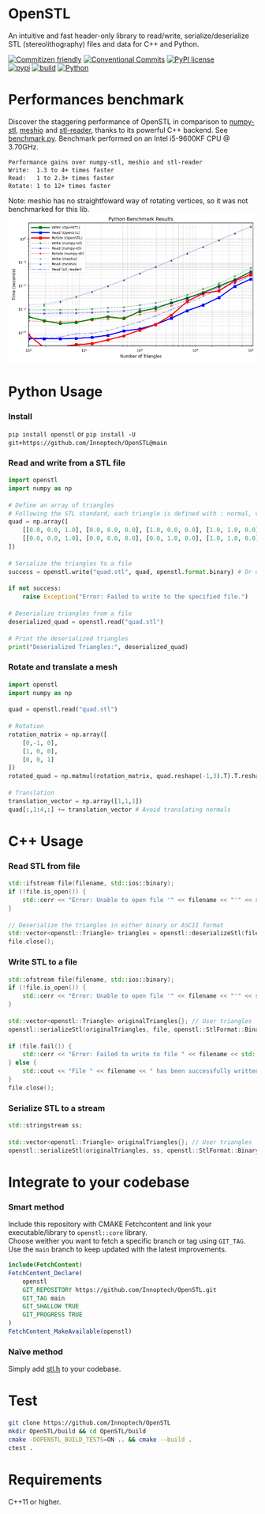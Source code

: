 # OpenSTL
An intuitive and fast header-only library to read/write, serialize/deserialize STL (stereolithography) files and data for C++ and Python.

[![Commitizen friendly](https://img.shields.io/badge/commitizen-friendly-brightgreen.svg?style=flat-square)](http://commitizen.github.io/cz-cli/)
[![Conventional Commits](https://img.shields.io/badge/Conventional%20Commits-1.0.0-yellow.svg?style=flat-square)](https://conventionalcommits.org)
[![PyPI license](https://img.shields.io/pypi/l/ansicolortags.svg?style=flat-square)](LICENSE)  
[![pypi](https://badge.fury.io/py/openstl.svg?style=flat-square)](https://badge.fury.io/py/openstl)
[![build](https://github.com/Innoptech/OpenSTL/actions/workflows/publish-to-test-pypi.yml/badge.svg?style=flat-square)](https://github.com/Innoptech/OpenSTL/actions/workflows/publish-to-test-pypi.yml)
[![Python](https://img.shields.io/pypi/pyversions/openstl.svg)](https://pypi.org/project/openstl/)

# Performances benchmark
Discover the staggering performance of OpenSTL in comparison to [numpy-stl](https://github.com/wolph/numpy-stl),
 [meshio](https://github.com/nschloe/meshio) and [stl-reader](https://github.com/pyvista/stl-reader), thanks to its powerful C++ backend.
See [benchmark.py](benchmark/benchmark.py). Benchmark performed on an Intel i5-9600KF CPU @ 3.70GHz.

    Performance gains over numpy-stl, meshio and stl-reader
    Write:  1.3 to 4+ times faster
    Read:   1 to 2.3+ times faster
    Rotate: 1 to 12+ times faster
Note: meshio has no straightfoward way of rotating vertices, so it was not benchmarked for this lib. 
![Benchmark Results](benchmark/benchmark.png)

# Python Usage
### Install
`pip install openstl` or `pip install -U git+https://github.com/Innoptech/OpenSTL@main`

### Read and write from a STL file
```python
import openstl
import numpy as np

# Define an array of triangles
# Following the STL standard, each triangle is defined with : normal, v0, v1, v2
quad = np.array([
    [[0.0, 0.0, 1.0], [0.0, 0.0, 0.0], [1.0, 0.0, 0.0], [1.0, 1.0, 0.0]],
    [[0.0, 0.0, 1.0], [0.0, 0.0, 0.0], [0.0, 1.0, 0.0], [1.0, 1.0, 0.0]],
])

# Serialize the triangles to a file
success = openstl.write("quad.stl", quad, openstl.format.binary) # Or openstl.format.ascii (slower but human readable)

if not success:
    raise Exception("Error: Failed to write to the specified file.")

# Deserialize triangles from a file
deserialized_quad = openstl.read("quad.stl")

# Print the deserialized triangles
print("Deserialized Triangles:", deserialized_quad)
```
### Rotate and translate a mesh
```python
import openstl
import numpy as np

quad = openstl.read("quad.stl")

# Rotation
rotation_matrix = np.array([
    [0,-1, 0],
    [1, 0, 0],
    [0, 0, 1]
])
rotated_quad = np.matmul(rotation_matrix, quad.reshape(-1,3).T).T.reshape()

# Translation
translation_vector = np.array([1,1,1])
quad[:,1:4,:] += translation_vector # Avoid translating normals
```

# C++ Usage
### Read STL from file
```c++
std::ifstream file(filename, std::ios::binary);
if (!file.is_open()) {
    std::cerr << "Error: Unable to open file '" << filename << "'" << std::endl;
}

// Deserialize the triangles in either binary or ASCII format
std::vector<openstl::Triangle> triangles = openstl::deserializeStl(file);
file.close();
```

### Write STL to a file
```c++
std::ofstream file(filename, std::ios::binary);
if (!file.is_open()) {
    std::cerr << "Error: Unable to open file '" << filename << "'" << std::endl;
}

std::vector<openstl::Triangle> originalTriangles{}; // User triangles
openstl::serializeStl(originalTriangles, file, openstl::StlFormat::Binary); // Or StlFormat::ASCII

if (file.fail()) {
    std::cerr << "Error: Failed to write to file " << filename << std::endl;
} else {
    std::cout << "File " << filename << " has been successfully written." << std::endl;
}
file.close();
```

### Serialize STL to a stream
```c++
std::stringstream ss;

std::vector<openstl::Triangle> originalTriangles{}; // User triangles
openstl::serializeStl(originalTriangles, ss, openstl::StlFormat::Binary); // Or StlFormat::ASCII
```

# Integrate to your codebase
### Smart method
Include this repository with CMAKE Fetchcontent and link your executable/library to `openstl::core` library.   
Choose weither you want to fetch a specific branch or tag using `GIT_TAG`. Use the `main` branch to keep updated with the latest improvements.
```cmake
include(FetchContent)
FetchContent_Declare(
    openstl
    GIT_REPOSITORY https://github.com/Innoptech/OpenSTL.git
    GIT_TAG main
    GIT_SHALLOW TRUE
    GIT_PROGRESS TRUE
)
FetchContent_MakeAvailable(openstl)
```
### Naïve method
Simply add [stl.h](modules/core/include/openstl/core/stl.h) to your codebase.

# Test
```bash
git clone https://github.com/Innoptech/OpenSTL
mkdir OpenSTL/build && cd OpenSTL/build
cmake -DOPENSTL_BUILD_TESTS=ON .. && cmake --build .
ctest .
```

# Requirements
C++11 or higher.
